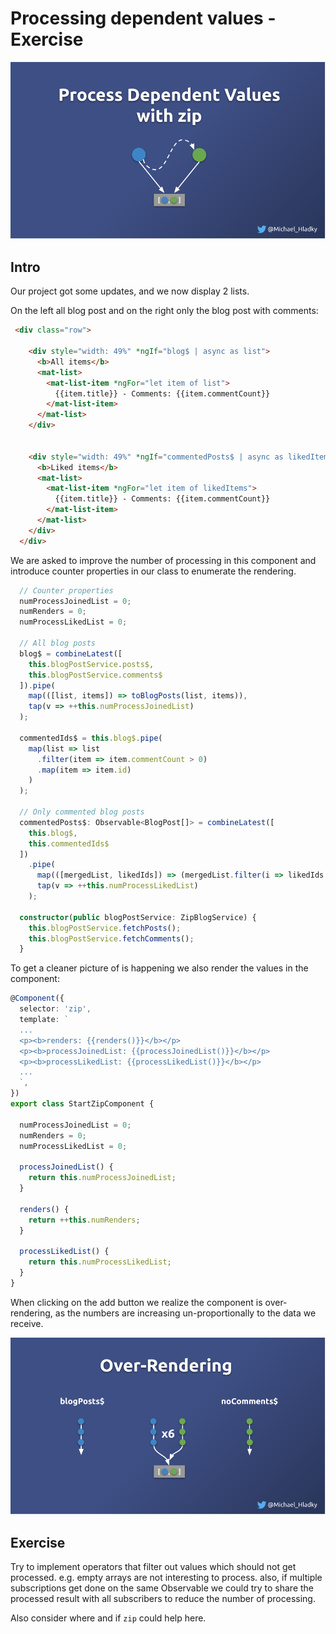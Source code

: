 # Processing dependent values - Exercise

![](./assets/images/Reactive-architecture-and-ux-patterns_angular_combination-operators-process-dependent-values-with-zip_michael-hladky.png)

## Intro

Our project got some updates, and we now display 2 lists.

On the left all blog post and on the right only the blog post with comments: 
```html
 <div class="row">

    <div style="width: 49%" *ngIf="blog$ | async as list">
      <b>All items</b>
      <mat-list>
        <mat-list-item *ngFor="let item of list">
          {{item.title}} - Comments: {{item.commentCount}}
        </mat-list-item>
      </mat-list>
    </div>


    <div style="width: 49%" *ngIf="commentedPosts$ | async as likedItems">
      <b>Liked items</b>
      <mat-list>
        <mat-list-item *ngFor="let item of likedItems">
          {{item.title}} - Comments: {{item.commentCount}}
        </mat-list-item>
      </mat-list>
    </div>
  </div>
```

We are asked to improve the number of processing in this component and introduce counter properties in our class to enumerate the rendering.

```Typescript
  // Counter properties
  numProcessJoinedList = 0;
  numRenders = 0;
  numProcessLikedList = 0;
  
  // All blog posts 
  blog$ = combineLatest([
    this.blogPostService.posts$,
    this.blogPostService.comments$
  ]).pipe(
    map(([list, items]) => toBlogPosts(list, items)),
    tap(v => ++this.numProcessJoinedList)
  );

  commentedIds$ = this.blog$.pipe(
    map(list => list
      .filter(item => item.commentCount > 0)
      .map(item => item.id)
    )
  );

  // Only commented blog posts 
  commentedPosts$: Observable<BlogPost[]> = combineLatest([
    this.blog$,
    this.commentedIds$
  ])
    .pipe(
      map(([mergedList, likedIds]) => (mergedList.filter(i => likedIds.find(li => li === i.id)))),
      tap(v => ++this.numProcessLikedList)
    );

  constructor(public blogPostService: ZipBlogService) {
    this.blogPostService.fetchPosts();
    this.blogPostService.fetchComments();
  }
```

To get a cleaner picture of is happening we also render the values in the component:

```typescript
@Component({
  selector: 'zip',
  template: `
  ...
  <p><b>renders: {{renders()}}</b></p>
  <p><b>processJoinedList: {{processJoinedList()}}</b></p>
  <p><b>processLikedList: {{processLikedList()}}</b></p>
  ...
  `,
})
export class StartZipComponent {

  numProcessJoinedList = 0;
  numRenders = 0;
  numProcessLikedList = 0;

  processJoinedList() {
    return this.numProcessJoinedList;
  }

  renders() {
    return ++this.numRenders;
  }

  processLikedList() {
    return this.numProcessLikedList;
  }
}
```

When clicking on the add button we realize the component is over-rendering, as the numbers are increasing un-proportionally to the data we receive.

![](./assets/images/Reactive-architecture-and-ux-patterns_angular_combination-operators_over-rendering-with-combineLatest_michael-hladky.png)

## Exercise

Try to implement operators that filter out values which should not get processed. e.g. empty arrays are not interesting to process.
also, if multiple subscriptions get done on the same Observable we could try to share the processed result with all subscribers to reduce the number of processing.

Also consider where and if `zip` could help here.
